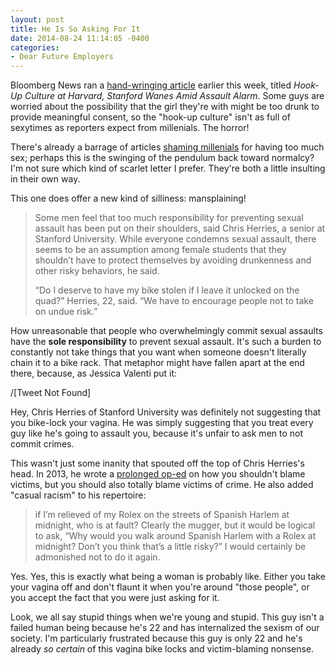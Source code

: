 ```yaml
---
layout: post
title: He Is So Asking For It
date: 2014-08-24 11:14:05 -0400
categories: 
- Dear Future Employers
---
```


Bloomberg News ran a [hand-wringing article](http://www.bloomberg.com/news/2014-08-21/hook-up-culture-at-harvard-stanford-wanes-amid-assault-alarm.html) earlier this week, titled *Hook-Up Culture at Harvard, Stanford Wanes Amid Assault Alarm*. Some guys are worried about the possibility that the girl they're with might be too drunk to provide meaningful consent, so the "hook-up culture" isn't as full of sexytimes as reporters expect from millenials. The horror!

There's already a barrage of articles [shaming millenials](http://www.huffingtonpost.com/2013/10/23/millennials-sex-lives-tropes-tired-of-hearing_n_4150389.html) for having too much sex; perhaps this is the swinging of the pendulum back toward normalcy? I'm not sure which kind of scarlet letter I prefer. They're both a little insulting in their own way.

This one does offer a new kind of silliness: mansplaining!

> Some men feel that too much responsibility for preventing sexual assault has been put on their shoulders, said Chris Herries, a senior at Stanford University. While everyone condemns sexual assault, there seems to be an assumption among female students that they shouldn’t have to protect themselves by avoiding drunkenness and other risky behaviors, he said.
>
> “Do I deserve to have my bike stolen if I leave it unlocked on the quad?” Herries, 22, said. “We have to encourage people not to take on undue risk.”

How unreasonable that people who overwhelmingly commit sexual assaults have the **sole responsibility** to prevent sexual assault. It's such a burden to constantly not take things that you want when someone doesn't literally chain it to a bike rack. That metaphor might have fallen apart at the end there, because, as Jessica Valenti put it:

/[Tweet Not Found]

Hey, Chris Herries of Stanford University was definitely not suggesting that you bike-lock your vagina. He was simply suggesting that you treat every guy like he's going to assault you, because it's unfair to ask men to not commit crimes.

This wasn't just some inanity that spouted off the top of Chris Herries's head. In 2013, he wrote a [prolonged op-ed](http://www.stanforddaily.com/2013/01/15/victim-blaming/) on how you shouldn't blame victims, but you should also totally blame victims of crime. He also added "casual racism" to his repertoire:

> if I’m relieved of my Rolex on the streets of Spanish Harlem at midnight, who is at fault? Clearly the mugger, but it would be logical to ask, “Why would you walk around Spanish Harlem with a Rolex at midnight? Don’t you think that’s a little risky?” I would certainly be admonished not to do it again.

Yes. Yes, this is exactly what being a woman is probably like. Either you take your vagina off and don't flaunt it when you're around "those people", or you accept the fact that you were just asking for it.

Look, we all say stupid things when we're young and stupid. This guy isn't a failed human being because he's 22 and has internalized the sexism of our society. I'm particularly frustrated because this guy is only 22 and he's already *so certain* of this vagina bike locks and victim-blaming nonsense. 